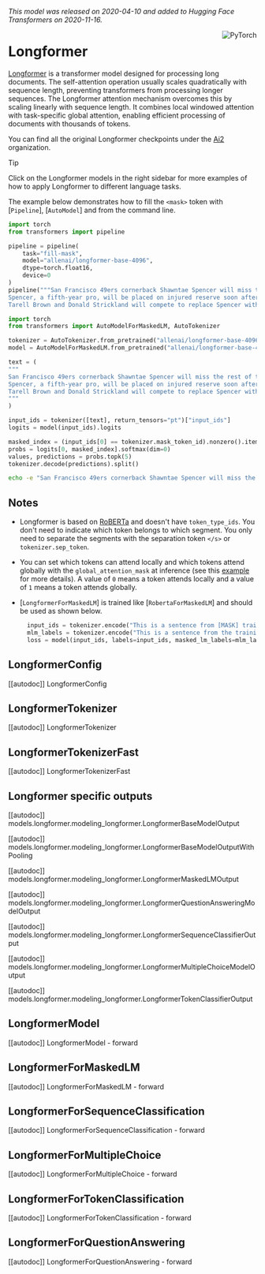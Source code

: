 <!--Copyright 2024 The HuggingFace Team. All rights reserved.
Licensed under the Apache License, Version 2.0 (the "License"); you may not use this file except in compliance with
the License. You may obtain a copy of the License at

http://www.apache.org/licenses/LICENSE-2.0

Unless required by applicable law or agreed to in writing, software distributed under the License is distributed on
an "AS IS" BASIS, WITHOUT WARRANTIES OR CONDITIONS OF ANY KIND, either express or implied. See the License for the
specific language governing permissions and limitations under the License.

⚠️ Note that this file is in Markdown but contains specific syntax for our doc-builder (similar to MDX) that may not be
rendered properly in your Markdown viewer.
-->
*This model was released on 2020-04-10 and added to Hugging Face Transformers on 2020-11-16.*

<div style="float: right;">
    <div class="flex flex-wrap space-x-1">
        <img alt="PyTorch" src="https://img.shields.io/badge/PyTorch-DE3412?style=flat&logo=pytorch&logoColor=white">
    </div>
</div>

# Longformer

[Longformer](https://huggingface.co/papers/2004.05150) is a transformer model designed for processing long documents. The self-attention operation usually scales quadratically with sequence length, preventing transformers from processing longer sequences. The Longformer attention mechanism overcomes this by scaling linearly with sequence length. It combines local windowed attention with task-specific global attention, enabling efficient processing of documents with thousands of tokens.

You can find all the original Longformer checkpoints under the [Ai2](https://huggingface.co/allenai?search_models=longformer) organization.

> [!TIP]
> Click on the Longformer models in the right sidebar for more examples of how to apply Longformer to different language tasks.

The example below demonstrates how to fill the `<mask>` token with [`Pipeline`], [`AutoModel`] and from the command line.

<hfoptions id="usage">
<hfoption id="Pipeline">

```python
import torch
from transformers import pipeline

pipeline = pipeline(
    task="fill-mask",
    model="allenai/longformer-base-4096",
    dtype=torch.float16,
    device=0
)
pipeline("""San Francisco 49ers cornerback Shawntae Spencer will miss the rest of the <mask> with a torn ligament in his left knee.
Spencer, a fifth-year pro, will be placed on injured reserve soon after undergoing surgery Wednesday to repair the ligament. He injured his knee late in the 49ers’ road victory at Seattle on Sept. 14, and missed last week’s victory over Detroit.
Tarell Brown and Donald Strickland will compete to replace Spencer with the 49ers, who kept 12 defensive backs on their 53-man roster to start the season. Brown, a second-year pro, got his first career interception last weekend while filling in for Strickland, who also sat out with a knee injury.""")
```

</hfoption>
<hfoption id="AutoModel">

```python
import torch
from transformers import AutoModelForMaskedLM, AutoTokenizer

tokenizer = AutoTokenizer.from_pretrained("allenai/longformer-base-4096")
model = AutoModelForMaskedLM.from_pretrained("allenai/longformer-base-4096")

text = (
"""
San Francisco 49ers cornerback Shawntae Spencer will miss the rest of the <mask> with a torn ligament in his left knee.
Spencer, a fifth-year pro, will be placed on injured reserve soon after undergoing surgery Wednesday to repair the ligament. He injured his knee late in the 49ers’ road victory at Seattle on Sept. 14, and missed last week’s victory over Detroit.
Tarell Brown and Donald Strickland will compete to replace Spencer with the 49ers, who kept 12 defensive backs on their 53-man roster to start the season. Brown, a second-year pro, got his first career interception last weekend while filling in for Strickland, who also sat out with a knee injury.
"""
)

input_ids = tokenizer([text], return_tensors="pt")["input_ids"]
logits = model(input_ids).logits

masked_index = (input_ids[0] == tokenizer.mask_token_id).nonzero().item()
probs = logits[0, masked_index].softmax(dim=0)
values, predictions = probs.topk(5)
tokenizer.decode(predictions).split()
```

</hfoption>
<hfoption id="transformers CLI">

```bash
echo -e "San Francisco 49ers cornerback Shawntae Spencer will miss the rest of the <mask> with a torn ligament in his left knee." | transformers run fill-mask --model allenai/longformer-base-4096 --device 0
```

</hfoption>
</hfoptions>

## Notes

- Longformer is based on [RoBERTa](https://huggingface.co/docs/transformers/en/model_doc/roberta) and doesn't have `token_type_ids`. You don't need to indicate which token belongs to which segment. You only need to separate the segments with the separation token `</s>` or `tokenizer.sep_token`.
- You can set which tokens can attend locally and which tokens attend globally with the `global_attention_mask` at inference (see this [example](https://huggingface.co/docs/transformers/en/model_doc/longformer#transformers.LongformerModel.forward.example) for more details). A value of `0` means a token attends locally and a value of `1` means a token attends globally.
- [`LongformerForMaskedLM`] is trained like [`RobertaForMaskedLM`] and should be used as shown below.

  ```py
    input_ids = tokenizer.encode("This is a sentence from [MASK] training data", return_tensors="pt")
    mlm_labels = tokenizer.encode("This is a sentence from the training data", return_tensors="pt")
    loss = model(input_ids, labels=input_ids, masked_lm_labels=mlm_labels)[0]
    ```

## LongformerConfig

[[autodoc]] LongformerConfig

## LongformerTokenizer

[[autodoc]] LongformerTokenizer

## LongformerTokenizerFast

[[autodoc]] LongformerTokenizerFast

## Longformer specific outputs

[[autodoc]] models.longformer.modeling_longformer.LongformerBaseModelOutput

[[autodoc]] models.longformer.modeling_longformer.LongformerBaseModelOutputWithPooling

[[autodoc]] models.longformer.modeling_longformer.LongformerMaskedLMOutput

[[autodoc]] models.longformer.modeling_longformer.LongformerQuestionAnsweringModelOutput

[[autodoc]] models.longformer.modeling_longformer.LongformerSequenceClassifierOutput

[[autodoc]] models.longformer.modeling_longformer.LongformerMultipleChoiceModelOutput

[[autodoc]] models.longformer.modeling_longformer.LongformerTokenClassifierOutput

## LongformerModel

[[autodoc]] LongformerModel
    - forward

## LongformerForMaskedLM

[[autodoc]] LongformerForMaskedLM
    - forward

## LongformerForSequenceClassification

[[autodoc]] LongformerForSequenceClassification
    - forward

## LongformerForMultipleChoice

[[autodoc]] LongformerForMultipleChoice
    - forward

## LongformerForTokenClassification

[[autodoc]] LongformerForTokenClassification
    - forward

## LongformerForQuestionAnswering

[[autodoc]] LongformerForQuestionAnswering
    - forward
